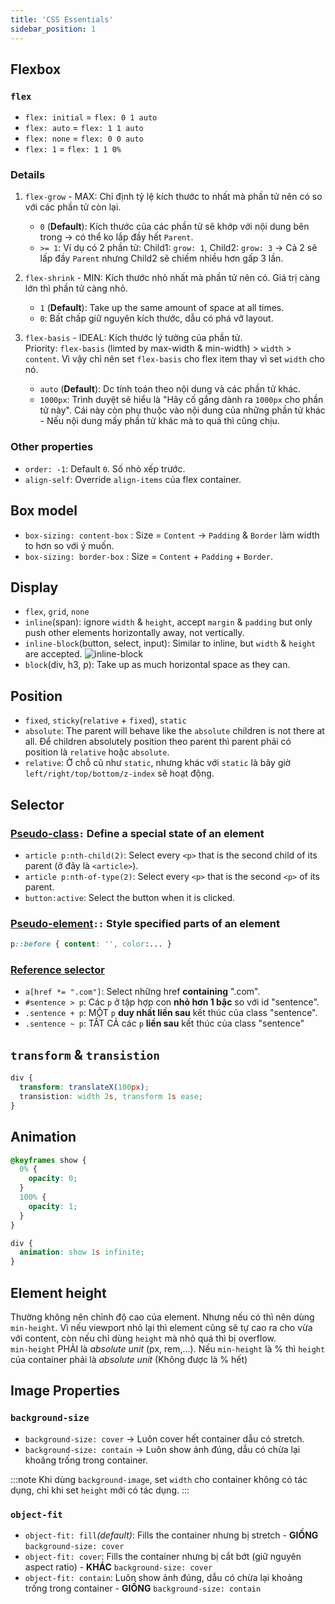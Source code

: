 ```yaml
---
title: 'CSS Essentials'
sidebar_position: 1
---
```


## Flexbox

### `flex`

- `flex: initial` = `flex: 0 1 auto`
- `flex: auto` = `flex: 1 1 auto`
- `flex: none` = `flex: 0 0 auto`
- `flex: 1` = `flex: 1 1 0%`

### Details

1. `flex-grow` - MAX: Chỉ định tỷ lệ kích thước to nhất mà phần tử nên có so với các phần tử còn lại.

   - `0` (**Default**): Kích thước của các phần tử sẽ khớp với nội dung bên trong &rarr; có thể ko lắp đầy hết `Parent`.
   - `>= 1`: Ví dụ có 2 phần tử: Child1: `grow: 1`, Child2: `grow: 3` &rarr; Cả 2 sẽ lấp đầy `Parent` nhưng Child2 sẽ chiếm nhiều hơn gấp 3 lần.

2. `flex-shrink` - MIN: Kích thước nhỏ nhất mà phần tử nên có. Giá trị càng lớn thì phần tử càng nhỏ.

   - `1` (**Default**): Take up the same amount of space at all times.
   - `0`: Bất chấp giữ nguyên kích thước, dẫu có phá vỡ layout.

3. `flex-basis` - IDEAL: Kích thước lý tưởng của phần tử.  
   Priority: `flex-basis` (limted by max-width & min-width) > `width` > `content`. Vì vậy chỉ nên set `flex-basis` cho flex item thay vì set `width` cho nó.
   - `auto` (**Default**): Dc tính toán theo nội dung và các phần tử khác.
   - `1000px`: Trình duyệt sẽ hiểu là "Hãy cố gắng dành ra `1000px` cho phần tử này". Cái này còn phụ thuộc vào nội dung của những phần tử khác - Nếu nội dung mấy phần tử khác mà to quá thì cũng chịu.

### Other properties

- `order: -1`: Default `0`. Số nhỏ xếp trước.
- `align-self`: Override `align-items` của flex container.

## Box model

- `box-sizing: content-box` : Size = `Content` &rarr; `Padding` & `Border` làm width to hơn so với ý muốn.
- `box-sizing: border-box` : Size = `Content` + `Padding` + `Border`.

## Display

- `flex`, `grid`, `none`
- `inline`(span): ignore `width` & `height`, accept `margin` & `padding` but only push other elements horizontally away, not vertically.
- `inline-block`(button, select, input): Similar to inline, but `width` & `height` are accepted.
  ![inline-block](https://i0.wp.com/css-tricks.com/wp-content/uploads/2011/09/inline-block.png?w=526&ssl=1)
- `block`(div, h3, p): Take up as much horizontal space as they can.

## Position

- `fixed`, `sticky`(`relative` + `fixed`), `static`
- `absolute`: The parent will behave like the `absolute` children is not there at all. Để children absolutely position theo parent thì parent phải có position là `relative` hoặc `absolute`.
- `relative`: Ở chỗ cũ như `static`, nhưng khác với `static` là bây giờ `left/right/top/bottom/z-index` sẽ hoạt động.

## Selector

### [Pseudo-class](https://www.w3schools.com/css/css_pseudo_classes.asp)`:` Define a special state of an element

- `article p:nth-child(2)`: Select every `<p>` that is the second child of its parent (ở đây là `<article>`).
- `article p:nth-of-type(2)`: Select every `<p>` that is the second `<p>` of its parent.
- `button:active`: Select the button when it is clicked.

### [Pseudo-element](https://www.w3schools.com/css/css_pseudo_elements.asp)`::` Style specified parts of an element

```css
p::before { content: '', color:... }
```

### [Reference selector](https://www.w3schools.com/cssref/css_selectors.asp)

- `a[href *= ".com"]`: Select những href **containing** ".com".
- `#sentence > p`: Các `p` ở tập hợp con **nhỏ hơn 1 bậc** so với id "sentence".
- `.sentence + p`: MỘT `p` **duy nhất liền sau** kết thúc của class "sentence".
- `.sentence ~ p`: TẤT CẢ các `p` **liền sau** kết thúc của class "sentence"

## `transform` & `transistion`

```css
div {
  transform: translateX(100px);
  transistion: width 2s, transform 1s ease;
}
```

## Animation

```css
@keyframes show {
  0% {
    opacity: 0;
  }
  100% {
    opacity: 1;
  }
}

div {
  animation: show 1s infinite;
}
```

## Element height

Thường không nên chỉnh độ cao của element. Nhưng nếu có thì nên dùng `min-height`. Vì nếu viewport nhỏ lại thì element cũng sẽ tự cao ra cho vừa với content, còn nếu chỉ dùng `height` mà nhỏ quá thì bị overflow.  
`min-height` PHẢI là _absolute unit_ (px, rem,...). Nếu `min-height` là % thì `height` của container phải là _absolute unit_ (Không được là % hết)

## Image Properties

### `background-size`

- `background-size: cover` &rarr; Luôn cover hết container dẫu có stretch.
- `background-size: contain` &rarr; Luôn show ảnh đúng, dẫu có chừa lại khoảng trống trong container.

:::note
Khi dùng `background-image`, set `width` cho container không có tác dụng, chỉ khi set `height` mới có tác dụng.
:::

### `object-fit`

- `object-fit: fill`_(default)_: Fills the container nhưng bị stretch - **GIỐNG** `background-size: cover`
- `object-fit: cover`: Fills the container nhưng bị cắt bớt (giữ nguyên aspect ratio) - **KHÁC** `background-size: cover`
- `object-fit: contain`: Luôn show ảnh đúng, dẫu có chừa lại khoảng trống trong container - **GIỐNG** `background-size: contain`
